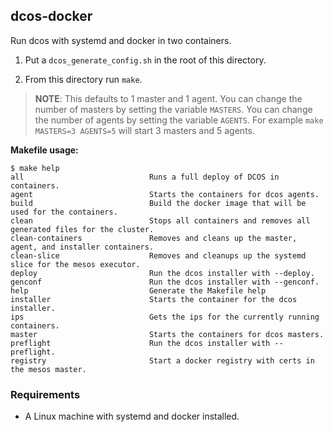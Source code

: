 ## dcos-docker

Run dcos with systemd and docker in two containers.

1. Put a `dcos_generate_config.sh` in the root of this directory.

2. From this directory run `make`.

> **NOTE**: This defaults to 1 master and 1 agent.
> You can change the number of masters by setting the variable `MASTERS`.
> You can change the number of agents by setting the variable `AGENTS`.
> For example `make MASTERS=3 AGENTS=5` will start 3 masters and 5 agents.

**Makefile usage:**

```console
$ make help
all                            Runs a full deploy of DCOS in containers.
agent                          Starts the containers for dcos agents.
build                          Build the docker image that will be used for the containers.
clean                          Stops all containers and removes all generated files for the cluster.
clean-containers               Removes and cleans up the master, agent, and installer containers.
clean-slice                    Removes and cleanups up the systemd slice for the mesos executor.
deploy                         Run the dcos installer with --deploy.
genconf                        Run the dcos installer with --genconf.
help                           Generate the Makefile help
installer                      Starts the container for the dcos installer.
ips                            Gets the ips for the currently running containers.
master                         Starts the containers for dcos masters.
preflight                      Run the dcos installer with --preflight.
registry                       Start a docker registry with certs in the mesos master.
```

### Requirements

- A Linux machine with systemd and docker installed.

